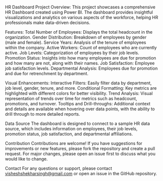 HR Dashboard Project
Overview:
This project showcases a comprehensive HR Dashboard created using Power BI. The dashboard provides insightful visualizations and analytics on various aspects of the workforce, helping HR professionals make data-driven decisions.

Features:
Total Number of Employees: Displays the total headcount in the organization.
Gender Distribution: Breakdown of employees by gender (male and female).
Service Years: Analysis of the tenure of employees within the company.
Active Workers: Count of employees who are currently active.
Job Levels: Categorization of employees by their job levels.
Promotion Status: Insights into how many employees are due for promotion and how many are not, along with their names.
Job Satisfaction: Employee job satisfaction levels.
Departmental Analysis:
Employees due for promotion and due for retrenchment by department.

Visual Enhancements:
Interactive Filters: Easily filter data by department, job level, gender, tenure, and more.
Conditional Formatting: Key metrics are highlighted with different colors for better visibility.
Trend Analysis: Visual representation of trends over time for metrics such as headcount, promotions, and turnover.
Tooltips and Drill-throughs: Additional context and details are available when hovering over data points, with the ability to drill through to more detailed reports.


Data Source
The dashboard is designed to connect to a sample HR data source, which includes information on employees, their job levels, promotion status, job satisfaction, and departmental affiliations.

Contribution
Contributions are welcome! If you have suggestions for improvements or new features, please fork the repository and create a pull request. For major changes, please open an issue first to discuss what you would like to change.

Contact
For any questions or support, please contact visheshshekharsingh@gmail.com or open an issue in the GitHub repository.

